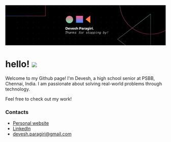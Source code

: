 <img src="https://raw.githubusercontent.com/DeveshParagiri/DeveshParagiri/master/header.png" width="1000">


# hello! <img src="https://media.giphy.com/media/hvRJCLFzcasrR4ia7z/giphy.gif" width="25px">

Welcome to my Github page! I'm Devesh, a high school senior at PSBB, Chennai, India. I am passionate about solving real-world problems through technology. 

Feel free to check out my work!

### Contacts
* [Personal website](https://deveshparagiri.github.io/webpage/)
* [LinkedIn](https://www.linkedin.com/in/devesh-paragiri-96b593212/)
* devesh.paragiri@gmail.com
